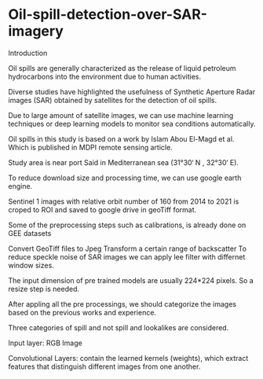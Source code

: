 # Oil-spill-detection-over-SAR-imagery

Introduction

Oil spills are generally characterized as the release of liquid
petroleum hydrocarbons into the environment due to human
activities.

Diverse studies have highlighted the usefulness of Synthetic Aperture
Radar images (SAR) obtained by satellites for the detection of oil
spills.

Due to large amount of satellite images, we can use machine learning
techniques or deep learning models to monitor sea conditions
automatically.

Oil spills in this study is based
on a work by Islam Abou
El-Magd et al. Which is
published in MDPI remote
sensing article.

Study area is near port Said in
Mediterranean sea
(31°30‘ N , 32°30‘ E).

To reduce download size and
processing time, we can use
google earth engine.

Sentinel 1 images with relative
orbit number of 160 from 2014
to 2021 is croped to ROI and
saved to google drive in geoTiff
format.

Some of the preprocessing steps
such as calibrations, is already
done on GEE datasets

Convert GeoTiff files to Jpeg
Transform a certain range of
backscatter
To reduce speckle noise of SAR
images we can apply lee filter
with differnet window sizes.

The input dimension of pre trained
models are usually 224*224 pixels.
So a resize step is needed.

After appling all the pre processings, we should categorize the images
based on the previous works and experience.

Three categories of spill and not spill and lookalikes are considered.


Input layer: RGB Image

Convolutional Layers: contain the learned kernels (weights), which
extract features that distinguish different images from one another.

